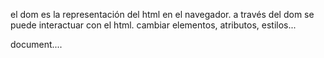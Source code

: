 el dom es la representación del html en el navegador.
a través del dom se puede interactuar con el html.
 cambiar elementos, atributos, estilos...

 document....
 